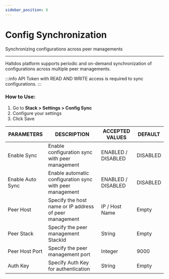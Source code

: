 ```yaml
---
sidebar_position: 6
---
```


# Config Synchronization

Synchronizing configurations across peer managements

---

Haltdos platform supports periodic and on-demand synchronization of configurations across multiple peer managements. 

:::info
API Token with READ AND WRITE access is required to sync configurations.
:::

### How to Use:

1. Go to **Stack > Settings > Config Sync**
2. Configure your settings
3. Click Save

| PARAMETERS       | DESCRIPTION                                              | ACCEPTED VALUES    | DEFAULT  |
|------------------|----------------------------------------------------------|--------------------|----------|
| Enable Sync      | Enable configuration sync with peer management           | ENABLED / DISABLED | DISABLED |
| Enable Auto Sync | Enable automatic configuration sync with peer management | ENABLED / DISABLED | DISABLED |
| Peer Host        | Specify the host name or IP address of peer management   | IP / Host Name     | Empty    |
| Peer Stack       | Specify the peer management StackId                      | String             | Empty    |
| Peer Host Port   | Specify the peer management port                         | Integer            | 9000     |
| Auth Key         | Specify Auth Key for authentication                      | String             | Empty    |

